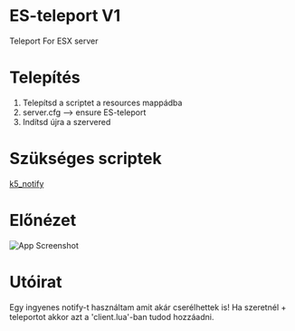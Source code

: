 # ES-teleport V1
Teleport For ESX server



# Telepítés
1. Telepítsd a scriptet a resources mappádba
2. server.cfg --> ensure ES-teleport
3. Indítsd újra a szervered

# Szükséges scriptek
[k5_notify](https://github.com/kac5a/k5_notify/)

# Előnézet
![App Screenshot](https://imgur.com/a/Ok1lQ5d)

# Utóirat
Egy ingyenes notify-t használtam amit akár cserélhettek is! Ha szeretnél + teleportot akkor azt a 'client.lua'-ban tudod hozzáadni.
